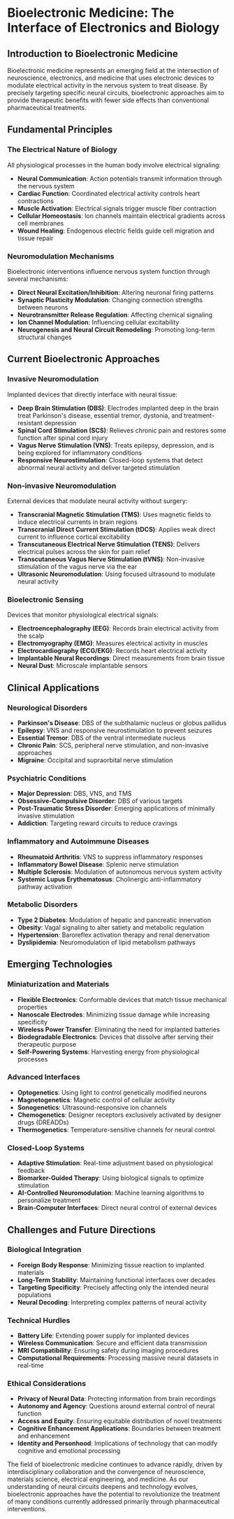 # Bioelectronic Medicine: The Interface of Electronics and Biology

## Introduction to Bioelectronic Medicine

Bioelectronic medicine represents an emerging field at the intersection of neuroscience, electronics, and medicine that uses electronic devices to modulate electrical activity in the nervous system to treat disease. By precisely targeting specific neural circuits, bioelectronic approaches aim to provide therapeutic benefits with fewer side effects than conventional pharmaceutical treatments.

## Fundamental Principles

### The Electrical Nature of Biology
All physiological processes in the human body involve electrical signaling:

* **Neural Communication**: Action potentials transmit information through the nervous system
* **Cardiac Function**: Coordinated electrical activity controls heart contractions
* **Muscle Activation**: Electrical signals trigger muscle fiber contraction
* **Cellular Homeostasis**: Ion channels maintain electrical gradients across cell membranes
* **Wound Healing**: Endogenous electric fields guide cell migration and tissue repair

### Neuromodulation Mechanisms
Bioelectronic interventions influence nervous system function through several mechanisms:

* **Direct Neural Excitation/Inhibition**: Altering neuronal firing patterns
* **Synaptic Plasticity Modulation**: Changing connection strengths between neurons
* **Neurotransmitter Release Regulation**: Affecting chemical signaling
* **Ion Channel Modulation**: Influencing cellular excitability
* **Neurogenesis and Neural Circuit Remodeling**: Promoting long-term structural changes

## Current Bioelectronic Approaches

### Invasive Neuromodulation
Implanted devices that directly interface with neural tissue:

* **Deep Brain Stimulation (DBS)**: Electrodes implanted deep in the brain treat Parkinson's disease, essential tremor, dystonia, and treatment-resistant depression
* **Spinal Cord Stimulation (SCS)**: Relieves chronic pain and restores some function after spinal cord injury
* **Vagus Nerve Stimulation (VNS)**: Treats epilepsy, depression, and is being explored for inflammatory conditions
* **Responsive Neurostimulation**: Closed-loop systems that detect abnormal neural activity and deliver targeted stimulation

### Non-invasive Neuromodulation
External devices that modulate neural activity without surgery:

* **Transcranial Magnetic Stimulation (TMS)**: Uses magnetic fields to induce electrical currents in brain regions
* **Transcranial Direct Current Stimulation (tDCS)**: Applies weak direct current to influence cortical excitability
* **Transcutaneous Electrical Nerve Stimulation (TENS)**: Delivers electrical pulses across the skin for pain relief
* **Transcutaneous Vagus Nerve Stimulation (tVNS)**: Non-invasive stimulation of the vagus nerve via the ear
* **Ultrasonic Neuromodulation**: Using focused ultrasound to modulate neural activity

### Bioelectronic Sensing
Devices that monitor physiological electrical signals:

* **Electroencephalography (EEG)**: Records brain electrical activity from the scalp
* **Electromyography (EMG)**: Measures electrical activity in muscles
* **Electrocardiography (ECG/EKG)**: Records heart electrical activity
* **Implantable Neural Recordings**: Direct measurements from brain tissue
* **Neural Dust**: Microscale implantable sensors

## Clinical Applications

### Neurological Disorders
* **Parkinson's Disease**: DBS of the subthalamic nucleus or globus pallidus
* **Epilepsy**: VNS and responsive neurostimulation to prevent seizures
* **Essential Tremor**: DBS of the ventral intermediate nucleus
* **Chronic Pain**: SCS, peripheral nerve stimulation, and non-invasive approaches
* **Migraine**: Occipital and supraorbital nerve stimulation

### Psychiatric Conditions
* **Major Depression**: DBS, VNS, and TMS
* **Obsessive-Compulsive Disorder**: DBS of various targets
* **Post-Traumatic Stress Disorder**: Emerging applications of minimally invasive stimulation
* **Addiction**: Targeting reward circuits to reduce cravings

### Inflammatory and Autoimmune Diseases
* **Rheumatoid Arthritis**: VNS to suppress inflammatory responses
* **Inflammatory Bowel Disease**: Splenic nerve stimulation
* **Multiple Sclerosis**: Modulation of autonomous nervous system activity
* **Systemic Lupus Erythematosus**: Cholinergic anti-inflammatory pathway activation

### Metabolic Disorders
* **Type 2 Diabetes**: Modulation of hepatic and pancreatic innervation
* **Obesity**: Vagal signaling to alter satiety and metabolic regulation
* **Hypertension**: Baroreflex activation therapy and renal denervation
* **Dyslipidemia**: Neuromodulation of lipid metabolism pathways

## Emerging Technologies

### Miniaturization and Materials
* **Flexible Electronics**: Conformable devices that match tissue mechanical properties
* **Nanoscale Electrodes**: Minimizing tissue damage while increasing specificity
* **Wireless Power Transfer**: Eliminating the need for implanted batteries
* **Biodegradable Electronics**: Devices that dissolve after serving their therapeutic purpose
* **Self-Powering Systems**: Harvesting energy from physiological processes

### Advanced Interfaces
* **Optogenetics**: Using light to control genetically modified neurons
* **Magnetogenetics**: Magnetic control of cellular activity
* **Sonogenetics**: Ultrasound-responsive ion channels
* **Chemogenetics**: Designer receptors exclusively activated by designer drugs (DREADDs)
* **Thermogenetics**: Temperature-sensitive channels for neural control

### Closed-Loop Systems
* **Adaptive Stimulation**: Real-time adjustment based on physiological feedback
* **Biomarker-Guided Therapy**: Using biological signals to optimize stimulation
* **AI-Controlled Neuromodulation**: Machine learning algorithms to personalize treatment
* **Brain-Computer Interfaces**: Direct neural control of external devices

## Challenges and Future Directions

### Biological Integration
* **Foreign Body Response**: Minimizing tissue reaction to implanted materials
* **Long-Term Stability**: Maintaining functional interfaces over decades
* **Targeting Specificity**: Precisely affecting only the intended neural populations
* **Neural Decoding**: Interpreting complex patterns of neural activity

### Technical Hurdles
* **Battery Life**: Extending power supply for implanted devices
* **Wireless Communication**: Secure and efficient data transmission
* **MRI Compatibility**: Ensuring safety during imaging procedures
* **Computational Requirements**: Processing massive neural datasets in real-time

### Ethical Considerations
* **Privacy of Neural Data**: Protecting information from brain recordings
* **Autonomy and Agency**: Questions around external control of neural function
* **Access and Equity**: Ensuring equitable distribution of novel treatments
* **Cognitive Enhancement Applications**: Boundaries between treatment and enhancement
* **Identity and Personhood**: Implications of technology that can modify cognitive and emotional processing

The field of bioelectronic medicine continues to advance rapidly, driven by interdisciplinary collaboration and the convergence of neuroscience, materials science, electrical engineering, and medicine. As our understanding of neural circuits deepens and technology evolves, bioelectronic approaches have the potential to revolutionize the treatment of many conditions currently addressed primarily through pharmaceutical interventions.